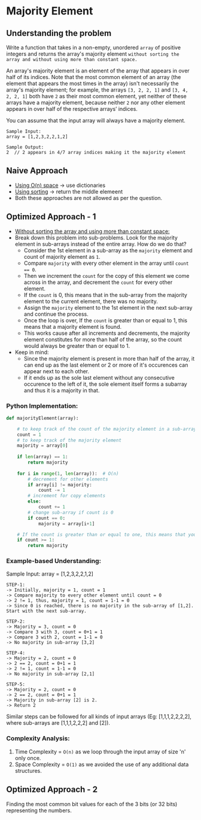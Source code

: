 # Majority Element

## Understanding the problem
Write a function that takes in a non-empty, unordered ```array``` of positive integers and returns the array's
majority element ```without sorting the array and without using more than constant space.```

An array's majority element is an element of the array that appears in over half of its indices. Note that the
most common element of an array (the element that appears the most times in the array) isn't necessarily
the array's majority element; for example, the arrays ```[3, 2, 2, 1]``` and ```[3, 4, 2, 2, 1]``` both have
```2``` as their most common element, yet neither of these arrays have a majority element, because neither
```2``` nor any other element appears in over half of the respective arrays’ indices.

You can assume that the input array will always have a majority element.

```
Sample Input:
array = [1,2,3,2,2,1,2]

Sample Output:
2  // 2 appears in 4/7 array indices making it the majority element
```

## Naive Approach
* <ins>Using O(n) space</ins> -> use dictionaries
* <ins>Using sorting</ins> -> return the middle elemeent
* Both these approaches are not allowed as per the question.

## Optimized Approach - 1
* <ins>Without sorting the array and using more than constant space:</ins>
* Break down this problem into sub-problems. Look for the majority element in sub-arrays instead of the entire array. How do we do that?
  * Consider the 1st element in a sub-array as the ```majority``` element and count of majority element as ```1```.
  * Compare ```majority``` with every other element in the array until ```count == 0```.
  * Then we increment the ```count``` for the copy of this element we come across in the array, and decrement the ```count``` for every other element.
  * If the ```count``` is 0, this means that in the sub-array from the majority element to the current element, there was no majority.
  * Assign the ```majority``` element to the 1st element in the next sub-array and continue the process.
  * Once the loop is over, If the ```count``` is greater than or equal to 1, this means that a majority element is found.
  * This works cause after all increments and decrements, the majority element constitutes for more than half of the array, so the count would always be greater than or equal to 1.
* Keep in mind:
  * Since the majority element is present in more than half of the array, it can end up as the last element or 2 or more of it's occurences can appear next to each other.
  * If it ends up as the sole last element without any consecutive occurence to the left of it, the sole element itself forms a subarray and thus it is a majority in that.

### Python Implementation:
```python
def majorityElement(array):

    # to keep track of the count of the majority element in a sub-array
    count = 1
    # to keep track of the majority element
    majority = array[0]
    
    if len(array) == 1:
        return majority
    
    for i in range(1, len(array)):  # O(n)
        # decrement for other elements
        if array[i] != majority:
            count -= 1
        # increment for copy elements
        else:
            count += 1
        # change sub-array if count is 0
        if count == 0:
            majority = array[i+1]

    # If the count is greater than or equal to one, this means that you have found your majority element
    if count >= 1:
        return majority
```

### Example-based Understanding:
Sample Input: array = [1,2,3,2,2,1,2]
```
STEP-1:
-> Initially, majority = 1, count = 1
-> Compare majority to every other element until count = 0
-> 2 != 1, thus, majority = 1, count = 1-1 = 0
-> Since 0 is reached, there is no majority in the sub-array of [1,2]. Start with the next sub-array.

STEP-2:
-> Majority = 3, count = 0
-> Compare 3 with 3, count = 0+1 = 1
-> Compare 3 with 2, count = 1-1 = 0
-> No majority in sub-array [3,2]

STEP-4:
-> Majority = 2, count = 0
-> 2 == 2, count = 0+1 = 1
-> 2 != 1, count = 1-1 = 0
-> No majority in sub-array [2,1]

STEP-5:
-> Majority = 2, count = 0
-> 2 == 2, count = 0+1 = 1
-> Majority in sub-array [2] is 2.
-> Return 2
```
Similar steps can be followed for all kinds of input arrays (Eg: [1,1,1,2,2,2,2], where sub-arrays are [1,1,1,2,2,2] and [2]).

### Complexity Analysis:
1. Time Complexity = ```O(n)``` as we loop through the input array of size 'n' only once.
2. Space Complexity = ```O(1)``` as we avoided the use of any additional data structures.

## Optimized Approach - 2
Finding the most common bit values for each of the 3 bits (or 32 bits) representing the numbers.
